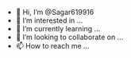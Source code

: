 - 👋 Hi, I’m @Sagar619916
- 👀 I’m interested in ...
- 🌱 I’m currently learning ...
- 💞️ I’m looking to collaborate on ...
- 📫 How to reach me ...

<!---
Sagar619916/Sagar619916 is a ✨ special ✨ repository because its `README.md` (this file) appears on your GitHub profile.
You can click the Preview link to take a look at your changes.
--->
